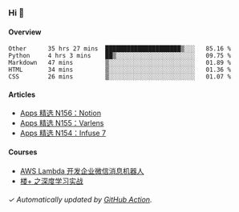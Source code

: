 ### Hi 👋

#### Overview

<!--START_SECTION:waka-->
```text
Other      35 hrs 27 mins  █████████████████████▒░░░   85.16 % 
Python     4 hrs 3 mins    ██▒░░░░░░░░░░░░░░░░░░░░░░   09.75 % 
Markdown   47 mins         ▒░░░░░░░░░░░░░░░░░░░░░░░░   01.89 % 
HTML       34 mins         ▒░░░░░░░░░░░░░░░░░░░░░░░░   01.36 % 
CSS        26 mins         ▒░░░░░░░░░░░░░░░░░░░░░░░░   01.07 % 
```
<!--END_SECTION:waka-->

#### Articles

<!-- BLOG:START -->
- [Apps 精选 N156：Notion](https://huhuhang.com/post/product-hunt/product-hunt-n156)
- [Apps 精选 N155：Varlens](https://huhuhang.com/post/product-hunt/product-hunt-n155)
- [Apps 精选 N154：Infuse 7](https://huhuhang.com/post/product-hunt/product-hunt-n154)
<!-- BLOG:END -->

#### Courses

<!-- SYL:START -->
- [AWS Lambda 开发企业微信消息机器人](https://lanqiao.cn/courses/2868)
- [楼+ 之深度学习实战](https://lanqiao.cn/courses/2617)
<!-- SYL:END -->

###### ✓ Automatically updated by [GitHub Action](https://github.com/huhuhang/huhuhang/actions).
